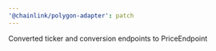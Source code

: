 ```yaml
---
'@chainlink/polygon-adapter': patch
---
```


Converted ticker and conversion endpoints to PriceEndpoint
